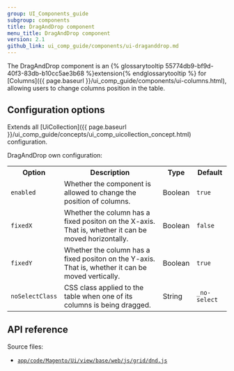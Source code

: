 ```yaml
---
group: UI_Components_guide
subgroup: components
title: DragAndDrop component
menu_title: DragAndDrop component
version: 2.1
github_link: ui_comp_guide/components/ui-draganddrop.md
---
```


The DragAndDrop component is an {% glossarytooltip 55774db9-bf9d-40f3-83db-b10cc5ae3b68 %}extension{% endglossarytooltip %} for [Columns]({{ page.baseurl }}/ui_comp_guide/components/ui-columns.html), allowing users to change columns position in the table.

## Configuration options

Extends all [UiCollection]({{ page.baseurl }}/ui_comp_guide/concepts/ui_comp_uicollection_concept.html) configuration.

DragAndDrop own configuration:

<table>
  <tr>
    <th>Option</th>
    <th>Description</th>
    <th>Type</th>
    <th>Default</th>
  </tr>
  <tr>
    <td><code>enabled</code></td>
    <td>Whether the component is allowed to change the position of columns.</td>
    <td>Boolean</td>
    <td><code>true</code></td>
  </tr>
  <tr>
    <td><code>fixedX</code></td>
    <td>Whether the column has a fixed positon on the X-axis. That is, whether it can be moved horizontally.</td>
    <td>Boolean</td>
    <td><code>false</code></td>
  </tr>
  <tr>
    <td><code>fixedY</code></td>
    <td>Whether the column has a fixed positon on the Y-axis. That is, whether it can be moved vertically.</td>
    <td>Boolean</td>
    <td><code>true</code></td>
  </tr>
  <tr>
    <td><code>noSelectClass</code></td>
    <td>CSS class applied to the table when one of its columns is being dragged.</td>
    <td>String</td>
    <td><code>_no-select</code></td>
  </tr>
</table>

## API reference

Source files:
- [`app/code/Magento/Ui/view/base/web/js/grid/dnd.js`](https://github.com/magento/magento2ce/blob/2.1/app/code/Magento/Ui/view/base/web/js/grid/dnd.js)